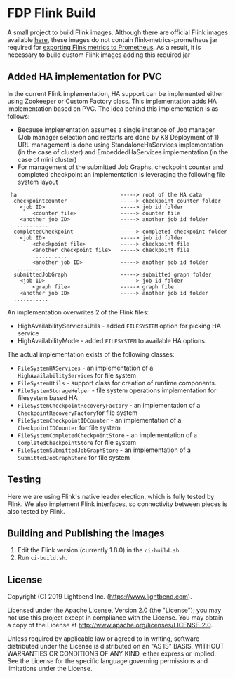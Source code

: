 # FDP Flink Build

A small project to build Flink images. Although there are official Flink
images available [here](https://hub.docker.com/_/flink), these images do not
contain flink-metrics-prometheus jar required for
[exporting Flink metrics to Prometheus](https://ci.apache.org/projects/flink/flink-docs-stable/monitoring/metrics.html#prometheus-orgapacheflinkmetricsprometheusprometheusreporter).
As a result, it is necessary to build custom Flink images adding this required jar

## Added HA implementation for PVC

In the current Flink implementation, HA support can be implemented either using Zookeeper or Custom Factory class.
This implementation adds HA implementation based on PVC. The idea behind this implementation
is as follows:
* Because implementation assumes a single instance of Job manager (Job manager selection and restarts are done by K8 Deployment of 1)
URL management is done using StandaloneHaServices implementation (in the case of cluster) and EmbeddedHaServices implementation (in the case of mini cluster)
* For management of the submitted Job Graphs, checkpoint counter and completed checkpoint an implementation is leveraging the following file system layout
````
 ha									-----> root of the HA data
  checkpointcounter					-----> checkpoint counter folder
  	<job ID>						-----> job id folder
  		<counter file>				-----> counter file
  	<another job ID>				-----> another job id folder
  ...........
  completedCheckpoint				-----> completed checkpoint folder
 	<job ID>						-----> job id folder
  		<checkpoint file>			-----> checkpoint file
  		<another checkpoint file>	-----> checkpoint file
 		...........
  		<another job ID>			-----> another job id folder
  ...........
  submittedJobGraph				    -----> submitted graph folder
  	<job ID>						-----> job id folder
  		<graph file>				-----> graph file
  	<another job ID>				-----> another job id folder
  ...........
````

An implementation overwrites 2 of the Flink files:
* HighAvailabilityServicesUtils - added `FILESYSTEM` option for picking HA service
* HighAvailabilityMode - added `FILESYSTEM` to available HA options.

The actual implementation exists of the following classes:
* `FileSystemHAServices` - an implementation of a `HighAvailabilityServices` for file system
* `FileSystemUtils` - support class for creation of runtime components.
* `FileSystemStorageHelper` - file system operations implementation for filesystem based HA
* `FileSystemCheckpointRecoveryFactory` - an implementation of a `CheckpointRecoveryFactory`for file system
* `FileSystemCheckpointIDCounter` - an implementation of a `CheckpointIDCounter` for file system
* `FileSystemCompletedCheckpointStore` - an implementation of a `CompletedCheckpointStore` for file system
* `FileSystemSubmittedJobGraphStore` - an implementation of a `SubmittedJobGraphStore` for file system

## Testing

Here we are using Flink's native leader election, which is fully tested by Flink. We also implement 
Flink interfaces, so connectivity between pieces is also tested by Flink.

## Building and Publishing the Images

1. Edit the Flink version (currently 1.8.0) in the `ci-build.sh`.
2. Run `ci-build.sh`.

## License

Copyright (C) 2019 Lightbend Inc. (https://www.lightbend.com).

Licensed under the Apache License, Version 2.0 (the "License"); you may not use this project except in compliance with the License. You may obtain a copy of the License at http://www.apache.org/licenses/LICENSE-2.0.

Unless required by applicable law or agreed to in writing, software distributed under the License is distributed on an "AS IS" BASIS, WITHOUT WARRANTIES OR CONDITIONS OF ANY KIND, either express or implied. See the License for the specific language governing permissions and limitations under the License.
